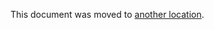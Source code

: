 This document was moved to [another location](../administration/geo/replication/docker_registry.md).
